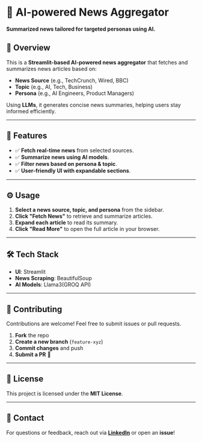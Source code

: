 # 📰 AI-powered News Aggregator

**Summarized news tailored for targeted personas using AI.**

## 📌 Overview

This is a **Streamlit-based AI-powered news aggregator** that fetches and summarizes news articles based on:

- **News Source** (e.g., TechCrunch, Wired, BBC)
- **Topic** (e.g., AI, Tech, Business)
- **Persona** (e.g., AI Engineers, Product Managers)

Using **LLMs**, it generates concise news summaries, helping users stay informed efficiently.

---

## 🚀 Features

- ✅ **Fetch real-time news** from selected sources.
- ✅ **Summarize news using AI models**.
- ✅ **Filter news based on persona & topic**.
- ✅ **User-friendly UI with expandable sections**.

---

## ⚙️ Usage

1. **Select a news source, topic, and persona** from the sidebar.
2. **Click "Fetch News"** to retrieve and summarize articles.
3. **Expand each article** to read its summary.
4. **Click "Read More"** to open the full article in your browser.

---

## 🛠️ Tech Stack

- **UI**: Streamlit
- **News Scraping**: BeautifulSoup
- **AI Models**: Llama3(GROQ API)

---

## 🤝 Contributing

Contributions are welcome! Feel free to submit issues or pull requests.

1. **Fork** the repo  
2. **Create a new branch** (`feature-xyz`)  
3. **Commit changes** and push  
4. **Submit a PR** 🚀  

---

## 📜 License

This project is licensed under the **MIT License**.

---

## 📧 Contact

For questions or feedback, reach out via **[LinkedIn](https://www.linkedin.com/in/bhaskar-bordoloi-74390b341/)** or open an **issue**!
